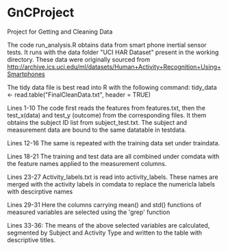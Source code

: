 GnCProject
==========

Project for Getting and Cleaning Data

The code run_analysis.R obtains data from smart phone inertial sensor tests. It runs with the data folder "UCI HAR Dataset" present in the working directory. These data were originally sourced from http://archive.ics.uci.edu/ml/datasets/Human+Activity+Recognition+Using+Smartphones

The tidy data file is best read into R with the following command:
tidy_data <- read.table("FinalCleanData.txt", header = TRUE)

Lines 1-10
The code first reads the features from features.txt, then the test_x(data) and test_y (outcome) from the corresponding files. It them obtains the subject ID list from subject_test.txt. The subject and measurement data are bound to the same datatable in testdata. 

Lines 12-16
The same is repeated with the training data set under traindata.

Lines 18-21
The training and test data are all combined under comdata with the feature names applied to the measurement columns. 

Lines 23-27
Activity_labels.txt is read into activity_labels. These names are merged with the activity labels in comdata to replace the numericla labels with descirptive names

Lines 29-31
Here the columns carrying mean() and std() functions of measured variables are selected using the 'grep' function

Lines 33-36:
The means of the above selected variables are calculated, segmented by Subject and Activity Type and written to the table with descriptive titles.